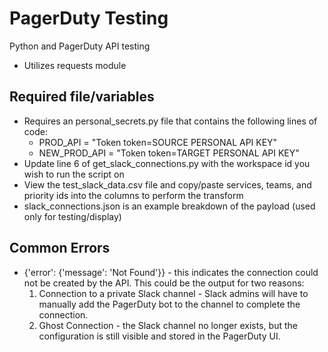 # PagerDuty Testing
Python and PagerDuty API testing
- Utilizes requests module

## Required file/variables
- Requires an personal_secrets.py file that contains the following lines of code:
    - PROD_API = "Token token=SOURCE PERSONAL API KEY"
    - NEW_PROD_API = "Token token=TARGET PERSONAL API KEY"
- Update line 6 of get_slack_connections.py with the workspace id you wish to run the script on
- View the test_slack_data.csv file and copy/paste services, teams, and priority ids into the columns to perform the transform
- slack_connections.json is an example breakdown of the payload (used only for testing/display)

## Common Errors
- {'error': {'message': 'Not Found'}} - this indicates the connection could not be created by the API. This could be the output for two reasons:
    1. Connection to a private Slack channel - Slack admins will have to manually add the PagerDuty bot to the channel to complete the connection.
    2. Ghost Connection - the Slack channel no longer exists, but the configuration is still visible and stored in the PagerDuty UI.

